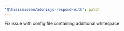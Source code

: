 ```yaml
---
'@thisismissem/adonisjs-respond-with': patch
---
```


Fix issue with config file containing additional whitespace
